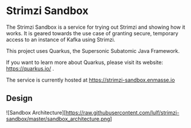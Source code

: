 # Strimzi Sandbox

The Strimzi Sandbox is a service for trying out Strimzi and showing how it works. It is geared
towards the use case of granting secure, temporary access to an instance of Kafka using Strimzi.

This project uses Quarkus, the Supersonic Subatomic Java Framework.

If you want to learn more about Quarkus, please visit its website: https://quarkus.io/ .

The service is currently hosted at https://strimzi-sandbox.enmasse.io

## Design

![Sandbox Architecture][https://raw.githubusercontent.com/lulf/strimzi-sandbox/master/sandbox_architecture.png]

